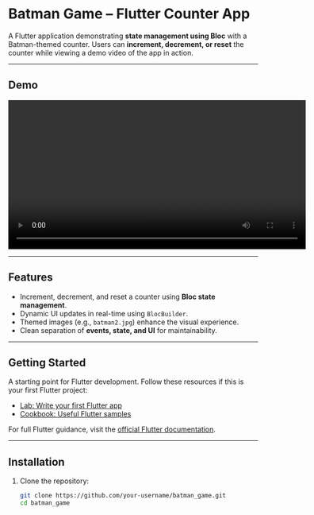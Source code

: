# Batman Game – Flutter Counter App

A Flutter application demonstrating **state management using Bloc** with a Batman-themed counter. Users can **increment, decrement, or reset** the counter while viewing a demo video of the app in action.

---

## Demo

<video width="600" controls>
  <source src="assets/videos/demo.webm" type="video/webm">
  Your browser does not support the video tag.
</video>

---

## Features

- Increment, decrement, and reset a counter using **Bloc state management**.  
- Dynamic UI updates in real-time using `BlocBuilder`.  
- Themed images (e.g., `batman2.jpg`) enhance the visual experience.  
- Clean separation of **events, state, and UI** for maintainability.

---

## Getting Started

A starting point for Flutter development. Follow these resources if this is your first Flutter project:

- [Lab: Write your first Flutter app](https://docs.flutter.dev/get-started/codelab)  
- [Cookbook: Useful Flutter samples](https://docs.flutter.dev/cookbook)  

For full Flutter guidance, visit the [official Flutter documentation](https://docs.flutter.dev/).

---

## Installation

1. Clone the repository:
   ```bash
   git clone https://github.com/your-username/batman_game.git
   cd batman_game
